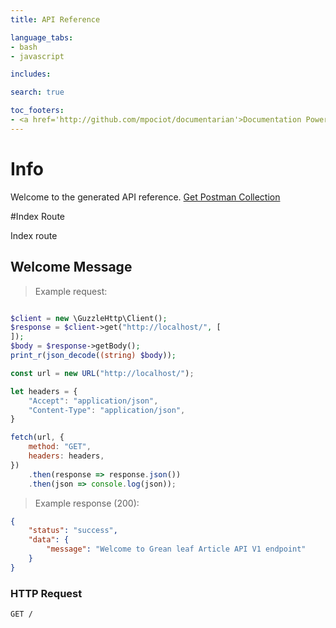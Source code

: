 ```yaml
---
title: API Reference

language_tabs:
- bash
- javascript

includes:

search: true

toc_footers:
- <a href='http://github.com/mpociot/documentarian'>Documentation Powered by Documentarian</a>
---
```

<!-- START_INFO -->
# Info

Welcome to the generated API reference.
[Get Postman Collection](http://localhost/docs/collection.json)

<!-- END_INFO -->

#Index Route


Index route
<!-- START_53be1e9e10a08458929a2e0ea70ddb86 -->
## Welcome Message

> Example request:

```php

$client = new \GuzzleHttp\Client();
$response = $client->get("http://localhost/", [
]);
$body = $response->getBody();
print_r(json_decode((string) $body));
```

```javascript
const url = new URL("http://localhost/");

let headers = {
    "Accept": "application/json",
    "Content-Type": "application/json",
}

fetch(url, {
    method: "GET",
    headers: headers,
})
    .then(response => response.json())
    .then(json => console.log(json));
```


> Example response (200):

```json
{
    "status": "success",
    "data": {
        "message": "Welcome to Grean leaf Article API V1 endpoint"
    }
}
```

### HTTP Request
`GET /`


<!-- END_53be1e9e10a08458929a2e0ea70ddb86 -->


